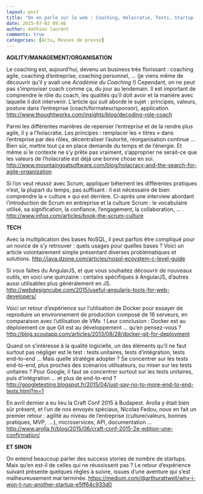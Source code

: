 ```yaml
---
layout: post
title: "On en parle sur le web : Coaching, Holacratie, Tests, Startup ..."
date: 2015-07-02 09:46
author: mathieu laurent
comments: true
categories: [Actu, Revues de presse]
---
```

<strong>AGILITY/MANAGEMENT/ORGANISATION</strong>

Le coaching est, aujourd’hui, devenu un business très florissant : coaching agile, coaching d’entreprise, coaching personnel, … (je viens même de découvrir qu’il y avait une <em>Académie du Coaching</em> !)
Cependant, on ne peut pas s’improviser coach comme ça, du jour au lendemain.
Il est important de comprendre le rôle du coach, les qualités qu’il doit avoir et la manière avec laquelle il doit intervenir.
L’article qui suit aborde le sujet : principes, valeurs, posture dans l’entreprise (coach/formateur/sponsor), application.
<a href="http://www.thoughtworks.com/insights/blog/decoding-role-coach" target="_blank">http://www.thoughtworks.com/insights/blog/decoding-role-coach</a>

Parmi les différentes manières de repenser l’entreprise et de la rendre plus agile, il y a l’holacratie.
Les principes : remplacer les « titres » dans l’entreprise par des rôles, décentraliser l’autorité, réorganisation continue …
Bien sûr, mettre tout ça en place demande du temps et de l’énergie. Et même si le contexte ne s’y prête pas vraiment, s’approprier ne serait-ce que les valeurs de l’holacratie est déjà une bonne chose en soi.
<a href="http://www.mountaingoatsoftware.com/blog/holacracy-and-the-search-for-agile-organization" target="_blank">http://www.mountaingoatsoftware.com/blog/holacracy-and-the-search-for-agile-organization</a>

Si l’on veut réussir avec Scrum, appliquer bêtement les différentes pratiques n’est, la plupart du temps, pas suffisant : il est nécessaire de bien comprendre la « culture » qui est derrière.
Ci-après une interview abordant l’introduction de Scrum en entreprise et la culture Scrum : le vocabulaire utilisé, sa signification, la confiance, l’engagement, la collaboration, … .
<a href="http://www.infoq.com/articles/book-the-scrum-culture" target="_blank">http://www.infoq.com/articles/book-the-scrum-culture</a>

<strong>TECH</strong>

Avec la multiplication des bases NoSQL, il peut parfois être compliqué pour un novice de s’y retrouver : quels usages pour quelles bases ?
Voici un article volontairement simple présentant diverses problématiques et solutions.
<a href="http://java.dzone.com/articles/nosql-ecoystem-c-level-guide" target="_blank">http://java.dzone.com/articles/nosql-ecoystem-c-level-guide</a>

Si vous faites du AngularJS, et que vous souhaitez découvrir de nouveaux outils, en voici une quinzaine : certains spécifiques à AngularJS, d’autres aussi utilisables plus généralement en JS.
<a href="http://webdesigncube.com/2015/useful-angularjs-tools-for-web-developers/" target="_blank">http://webdesigncube.com/2015/useful-angularjs-tools-for-web-developers/</a>

Voici un retour d’expérience sur l’utilisation de Docker pour essayer de reproduire un environnement de production composé de 16 serveurs, en comparaison avec l’utilisation de VMs  !
Leur conclusion : Docker est au déploiement ce que Git est au développement … qu’en pensez-vous ?
<a href="http://blog.scoutapp.com/articles/2013/08/28/docker-git-for-deployment" target="_blank">http://blog.scoutapp.com/articles/2013/08/28/docker-git-for-deployment</a>

Quand on s’intéresse à la qualité logicielle, un des éléments qu’il ne faut surtout pas négliger est le test : tests unitaires, tests d’intégration, tests end-to-end …
Mais quelle stratégie adopter ? Se concentrer sur les tests end-to-end, plus proches des scénarios utilisateurs, ou miser sur les tests unitaires ?
Pour Google, il faut se concentrer surtout sur les tests unitaires, puis d’intégration … et plus de end-to-end ?
<a href="http://googletesting.blogspot.fr/2015/04/just-say-no-to-more-end-to-end-tests.html?m=1" target="_blank">http://googletesting.blogspot.fr/2015/04/just-say-no-to-more-end-to-end-tests.html?m=1</a>

En avril dernier a eu lieu la Craft Conf 2015 à Budapest.
Arolla y était bien sûr présent, et l’un de nos envoyés spéciaux, Nicolas Fedou, nous en fait un premier retour :
agilité au niveau de l’entreprise (culture/valeurs, bonnes pratiques, MVP,  …), microservices, API, documentation …
<a href="http://www.arolla.fr/blog/2015/06/craft-conf-2015-2e-edition-une-confirmation/" target="_blank">http://www.arolla.fr/blog/2015/06/craft-conf-2015-2e-edition-une-confirmation/</a>

<strong>ET SINON</strong>

On entend beaucoup parler des success stories de nombre de startups.
Mais qu’en est-il de celles qui ne réussissent pas ?
Le retour d’expérience suivant présente quelques règles à suivre, issues d’une aventure qui s’est malheureusement mal terminée.
<a href="https://medium.com/@arthurattwell/why-i-won-t-run-another-startup-e5ff64c933d0" target="_blank">https://medium.com/@arthurattwell/why-i-won-t-run-another-startup-e5ff64c933d0</a>
